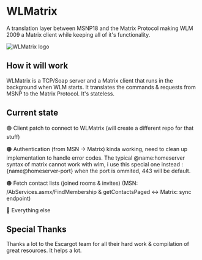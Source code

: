 # WLMatrix
A translation layer between MSNP18 and the Matrix Protocol
making WLM 2009 a Matrix client while keeping all of it's functionality.

![WLMatrix logo](https://i.imgur.com/62Rx1Fq.png)

## How it will work
WLMatrix is a TCP/Soap server and a Matrix client that runs in the background when WLM starts.
It translates the commands & requests from MSNP to the Matrix Protocol.
It's stateless.

## Current state
🟢 Client patch to connect to WLMatrix (will create a different repo for that stuff)

🟠 Authentication (from MSN -> Matrix) kinda working, need to clean up implementation to handle error codes. The typical @name:homeserver syntax of matrix cannot work with wlm, i use this special one instead : {name@homeserver-port} when the port is ommited, 443 will be default.

🟠 Fetch contact lists (joined rooms & invites) (MSN: /AbServices.asmx/FindMembership & getContactsPaged <-> Matrix: sync endpoint)

🔴 Everything else
	
## Special Thanks
Thanks a lot to the Escargot team for all their hard work & compilation of great resources. It helps a lot.
